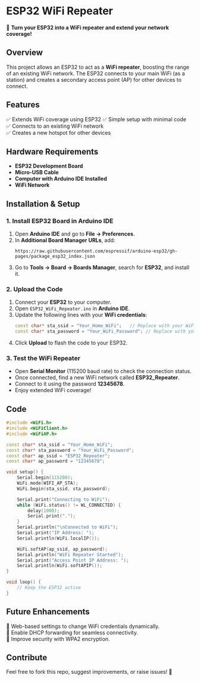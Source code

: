 # **ESP32 WiFi Repeater**  

🚀 **Turn your ESP32 into a WiFi repeater and extend your network coverage!**  

## **Overview**  
This project allows an ESP32 to act as a **WiFi repeater**, boosting the range of an existing WiFi network. The ESP32 connects to your main WiFi (as a station) and creates a secondary access point (AP) for other devices to connect.  

## **Features**  
✅ Extends WiFi coverage using ESP32 
✅ Simple setup with minimal code  
✅ Connects to an existing WiFi network  
✅ Creates a new hotspot for other devices  

## **Hardware Requirements**  
- **ESP32 Development Board**  
- **Micro-USB Cable**  
- **Computer with Arduino IDE Installed**  
- **WiFi Network**  

## **Installation & Setup**  

### **1. Install ESP32 Board in Arduino IDE**  
1. Open **Arduino IDE** and go to **File → Preferences**.  
2. In **Additional Board Manager URLs**, add:  
   ```
   https://raw.githubusercontent.com/espressif/arduino-esp32/gh-pages/package_esp32_index.json
   ```  
3. Go to **Tools → Board → Boards Manager**, search for **ESP32**, and install it.  

### **2. Upload the Code**  
1. Connect your **ESP32** to your computer.  
2. Open `ESP32_WiFi_Repeater.ino` in **Arduino IDE**.  
3. Update the following lines with your **WiFi credentials**:  
   ```cpp
   const char* sta_ssid = "Your_Home_WiFi";   // Replace with your WiFi SSID  
   const char* sta_password = "Your_WiFi_Password"; // Replace with your WiFi Password  
   ```  
4. Click **Upload** to flash the code to your ESP32.  

### **3. Test the WiFi Repeater**  
- Open **Serial Monitor** (115200 baud rate) to check the connection status.  
- Once connected, find a new WiFi network called **ESP32_Repeater**.  
- Connect to it using the password **12345678**.  
- Enjoy extended WiFi coverage!  

## **Code**  

```cpp
#include <WiFi.h>
#include <WiFiClient.h>
#include <WiFiAP.h>

const char* sta_ssid = "Your_Home_WiFi";
const char* sta_password = "Your_WiFi_Password";
const char* ap_ssid = "ESP32_Repeater";
const char* ap_password = "12345678";

void setup() {
    Serial.begin(115200);
    WiFi.mode(WIFI_AP_STA);
    WiFi.begin(sta_ssid, sta_password);

    Serial.print("Connecting to WiFi");
    while (WiFi.status() != WL_CONNECTED) {
        delay(1000);
        Serial.print(".");
    }
    Serial.println("\nConnected to WiFi");
    Serial.print("IP Address: ");
    Serial.println(WiFi.localIP());

    WiFi.softAP(ap_ssid, ap_password);
    Serial.println("WiFi Repeater Started");
    Serial.print("Access Point IP Address: ");
    Serial.println(WiFi.softAPIP());
}

void loop() {
    // Keep the ESP32 active
}
```

## **Future Enhancements**  
🔹 Web-based settings to change WiFi credentials dynamically.  
🔹 Enable DHCP forwarding for seamless connectivity.  
🔹 Improve security with WPA2 encryption.  

## **Contribute**  
Feel free to fork this repo, suggest improvements, or raise issues! 🚀  

